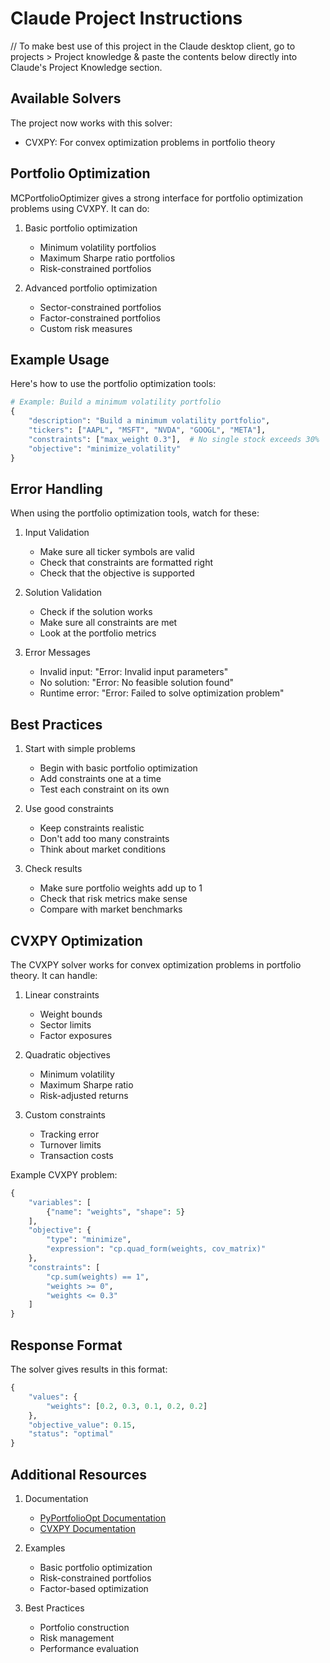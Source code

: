 # Claude Project Instructions

// To make best use of this project in the Claude desktop client, go to projects > Project knowledge & paste the contents below directly into Claude's Project Knowledge section.

## Available Solvers

The project now works with this solver:

* CVXPY: For convex optimization problems in portfolio theory

## Portfolio Optimization

MCPortfolioOptimizer gives a strong interface for portfolio optimization problems using CVXPY. It can do:

1. Basic portfolio optimization
   - Minimum volatility portfolios
   - Maximum Sharpe ratio portfolios
   - Risk-constrained portfolios

2. Advanced portfolio optimization
   - Sector-constrained portfolios
   - Factor-constrained portfolios
   - Custom risk measures

## Example Usage

Here's how to use the portfolio optimization tools:

```python
# Example: Build a minimum volatility portfolio
{
    "description": "Build a minimum volatility portfolio",
    "tickers": ["AAPL", "MSFT", "NVDA", "GOOGL", "META"],
    "constraints": ["max_weight 0.3"],  # No single stock exceeds 30%
    "objective": "minimize_volatility"
}
```

## Error Handling

When using the portfolio optimization tools, watch for these:

1. Input Validation
   - Make sure all ticker symbols are valid
   - Check that constraints are formatted right
   - Check that the objective is supported

2. Solution Validation
   - Check if the solution works
   - Make sure all constraints are met
   - Look at the portfolio metrics

3. Error Messages
   - Invalid input: "Error: Invalid input parameters"
   - No solution: "Error: No feasible solution found"
   - Runtime error: "Error: Failed to solve optimization problem"

## Best Practices

1. Start with simple problems
   - Begin with basic portfolio optimization
   - Add constraints one at a time
   - Test each constraint on its own

2. Use good constraints
   - Keep constraints realistic
   - Don't add too many constraints
   - Think about market conditions

3. Check results
   - Make sure portfolio weights add up to 1
   - Check that risk metrics make sense
   - Compare with market benchmarks

## CVXPY Optimization

The CVXPY solver works for convex optimization problems in portfolio theory. It can handle:

1. Linear constraints
   - Weight bounds
   - Sector limits
   - Factor exposures

2. Quadratic objectives
   - Minimum volatility
   - Maximum Sharpe ratio
   - Risk-adjusted returns

3. Custom constraints
   - Tracking error
   - Turnover limits
   - Transaction costs

Example CVXPY problem:

```python
{
    "variables": [
        {"name": "weights", "shape": 5}
    ],
    "objective": {
        "type": "minimize",
        "expression": "cp.quad_form(weights, cov_matrix)"
    },
    "constraints": [
        "cp.sum(weights) == 1",
        "weights >= 0",
        "weights <= 0.3"
    ]
}
```

## Response Format

The solver gives results in this format:

```python
{
    "values": {
        "weights": [0.2, 0.3, 0.1, 0.2, 0.2]
    },
    "objective_value": 0.15,
    "status": "optimal"
}
```

## Additional Resources

1. Documentation
   - [PyPortfolioOpt Documentation](https://pyportfolioopt.readthedocs.io/)
   - [CVXPY Documentation](https://www.cvxpy.org/)

2. Examples
   - Basic portfolio optimization
   - Risk-constrained portfolios
   - Factor-based optimization

3. Best Practices
   - Portfolio construction
   - Risk management
   - Performance evaluation